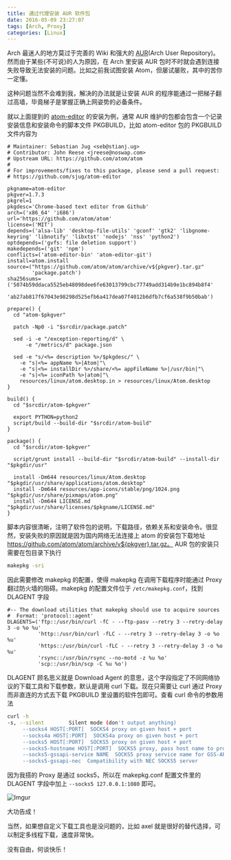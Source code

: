 ```yaml
---
title: 通过代理安装 AUR 软件包
date: 2016-05-09 23:27:07
tags: [Arch, Proxy]
categories: [Linux]
---
```


Arch 最迷人的地方莫过于完善的 Wiki 和强大的 [AUR](https://wiki.archlinux.org/index.php/Arch_User_Repository)(Arch User Repository)。然而由于某些{不可说}的人为原因，在 Arch 里安装 AUR 包时不时就会遇到连接失败导致无法安装的问题。比如之前我试图安装 Atom，但屡试屡败，其中的苦你一定懂。

<!-- more -->

这种问题当然不会难到我，解决的办法就是让安装 AUR 的程序能通过一把梯子翻过高墙，毕竟梯子是掌握正确上网姿势的必备条件。

就以上面提到的 [atom-editor](https://aur.archlinux.org/packages/atom-editor/) 的安装为例，通常 AUR 维护的包都会包含一个记录安装信息和安装命令的脚本文件 PKGBUILD，比如 atom-editor 包的 PKGBUILD 文件内容为

```
# Maintainer: Sebastian Jug <seb@stianj.ug>
# Contributor: John Reese <jreese@noswap.com>
# Upstream URL: https://github.com/atom/atom
#
# For improvements/fixes to this package, please send a pull request:
# https://github.com/sjug/atom-editor

pkgname=atom-editor
pkgver=1.7.3
pkgrel=1
pkgdesc='Chrome-based text editor from Github'
arch=('x86_64' 'i686')
url='https://github.com/atom/atom'
license=('MIT')
depends=('alsa-lib' 'desktop-file-utils' 'gconf' 'gtk2' 'libgnome-keyring' 'libnotify' 'libxtst' 'nodejs' 'nss' 'python2')
optdepends=('gvfs: file deletion support')
makedepends=('git' 'npm')
conflicts=('atom-editor-bin' 'atom-editor-git')
install=atom.install
source=("https://github.com/atom/atom/archive/v${pkgver}.tar.gz"
        'package.patch')
sha256sums=('5074b59ddaca5525eb48098dee6fe63013799cbc77749add314b9e1bc894b8f4'
            'ab27ab817f67043e98298d525efb6a417dea07f4012b6dfb7cf6a538f9b50bab')

prepare() {
  cd "atom-$pkgver"
  
  patch -Np0 -i "$srcdir/package.patch"

  sed -i -e "/exception-reporting/d" \
      -e "/metrics/d" package.json

  sed -e "s/<%= description %>/$pkgdesc/" \
    -e "s|<%= appName %>|Atom|"\
    -e "s|<%= installDir %>/share/<%= appFileName %>|/usr/bin|"\
    -e "s|<%= iconPath %>|atom|"\
    resources/linux/atom.desktop.in > resources/linux/Atom.desktop
}

build() {
  cd "$srcdir/atom-$pkgver"

  export PYTHON=python2
  script/build --build-dir "$srcdir/atom-build"
}

package() {
  cd "$srcdir/atom-$pkgver"

  script/grunt install --build-dir "$srcdir/atom-build" --install-dir "$pkgdir/usr"

  install -Dm644 resources/linux/Atom.desktop "$pkgdir/usr/share/applications/atom.desktop"
  install -Dm644 resources/app-icons/stable/png/1024.png "$pkgdir/usr/share/pixmaps/atom.png"
  install -Dm644 LICENSE.md "$pkgdir/usr/share/licenses/$pkgname/LICENSE.md"
}
```

脚本内容很清晰，注明了软件包的说明，下载路径，依赖关系和安装命令。很显然，安装失败的原因就是因为国内网络无法连接上 atom 的安装包下载地址 https://github.com/atom/atom/archive/v${pkgver}.tar.gz。
AUR 包的安装只需要在包目录下执行
```bash
makepkg -sri
```
因此需要修改 makepkg 的配置，使得 makepkg 在调用下载程序时能通过 Proxy 翻过防火墙的阻碍。makepkg 的配置文件位于 `/etc/makepkg.conf`，找到 DLAGENT 字段

```
#-- The download utilities that makepkg should use to acquire sources
#  Format: 'protocol::agent'
DLAGENTS=('ftp::/usr/bin/curl -fC - --ftp-pasv --retry 3 --retry-delay 3 -o %o %u'
          'http::/usr/bin/curl -fLC - --retry 3 --retry-delay 3 -o %o %u'
          'https::/usr/bin/curl -fLC - --retry 3 --retry-delay 3 -o %o %u'
          'rsync::/usr/bin/rsync --no-motd -z %u %o'
          'scp::/usr/bin/scp -C %u %o')
```

DLAGENT 顾名思义就是 Download Agent 的意思，这个字段指定了不同网络协议的下载工具和下载参数，默认是调用 curl 下载。现在只需要让 curl 通过 Proxy 而非直连的方式去下载 PKGBUILD 里设置的软件包即可。查看 curl 命令的参数用法

```bash
curl -h
-s, --silent        Silent mode (don't output anything)
     --socks4 HOST[:PORT]  SOCKS4 proxy on given host + port
     --socks4a HOST[:PORT]  SOCKS4a proxy on given host + port
     --socks5 HOST[:PORT]  SOCKS5 proxy on given host + port
     --socks5-hostname HOST[:PORT]  SOCKS5 proxy, pass host name to proxy
     --socks5-gssapi-service NAME  SOCKS5 proxy service name for GSS-API
     --socks5-gssapi-nec  Compatibility with NEC SOCKS5 server
```

因为我搭的 Proxy 是通过 socks5，所以在 makepkg.conf 配置文件里的 DLAGENT 字段中加上 `--socks5 127.0.0.1:1080` 即可。

![Imgur](https://i.imgur.com/lnnrhqt.png)

大功告成！

当然，如果想自定义下载工具也是没问题的，比如 axel 就是很好的替代选择，可以制定多线程下载，速度非常快。

没有自由，何谈快乐！
